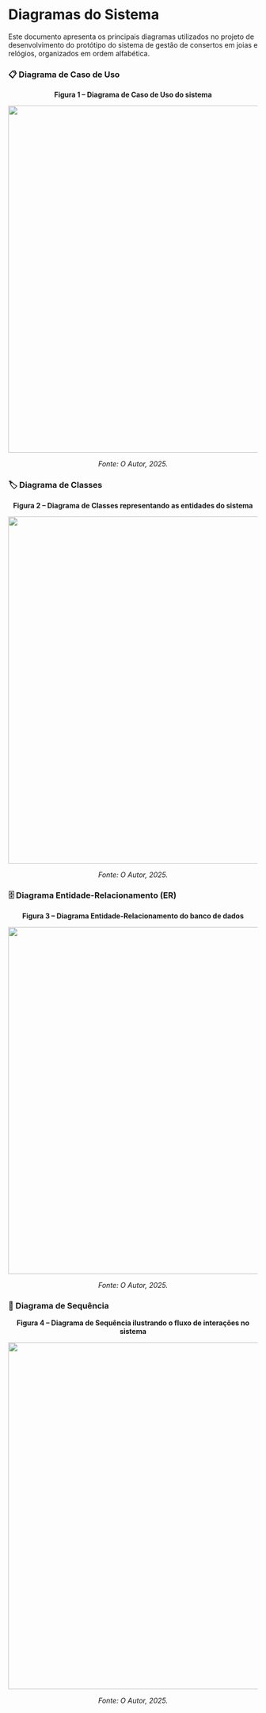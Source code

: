 # Diagramas do Sistema

Este documento apresenta os principais diagramas utilizados no projeto de desenvolvimento do protótipo do sistema de gestão de consertos em joias e relógios, organizados em ordem alfabética.


### 📋 Diagrama de Caso de Uso

<p align="center"><strong>Figura 1 – Diagrama de Caso de Uso do sistema</strong></p>
<p align="center">
  <img src="https://github.com/user-attachments/assets/165b2179-7b33-4375-ade8-728f01466c4b" width="700">
</p>
<p align="center"><em>Fonte: O Autor, 2025.</em></p>



### 🏷️ Diagrama de Classes

<p align="center"><strong>Figura 2 – Diagrama de Classes representando as entidades do sistema</strong></p>
<p align="center">
  <img src="https://github.com/user-attachments/assets/ee9bba7f-612c-452f-9dd5-2ae316ccf8b8" width="700">
</p>
<p align="center"><em>Fonte: O Autor, 2025.</em></p>



### 🗄️ Diagrama Entidade-Relacionamento (ER)

<p align="center"><strong>Figura 3 – Diagrama Entidade-Relacionamento do banco de dados</strong></p>
<p align="center">
  <img src="https://github.com/user-attachments/assets/1f2a2a4f-5ec9-4ee8-a25a-5a4b93b00014" width="700">
</p>
<p align="center"><em>Fonte: O Autor, 2025.</em></p>


### 🔄 Diagrama de Sequência

<p align="center"><strong>Figura 4 – Diagrama de Sequência ilustrando o fluxo de interações no sistema</strong></p>
<p align="center">
  <img src="https://github.com/user-attachments/assets/7ab18058-9edd-40e8-aa45-104c3ad4a879" width="700">
</p>
<p align="center"><em>Fonte: O Autor, 2025.</em></p>
